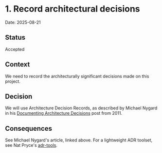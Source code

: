 # 1. Record architectural decisions

Date: 2025-08-21

## Status

Accepted

## Context

We need to record the architecturally significant decisions made on this project.

## Decision

We will use Architecture Decision Records, as described by Michael Nygard in his [Documenting Architecture Decisions] post from 2011.


## Consequences

See Michael Nygard's article, linked above. For a lightweight ADR toolset, see Nat Pryce's [adr-tools].

[Documenting Architecture Decisions]: https://cognitect.com/blog/2011/11/15/documenting-architecture-decisions
[adr-tools]: https://github.com/npryce/adr-tools
